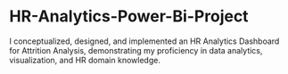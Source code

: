 # HR-Analytics-Power-Bi-Project
 I conceptualized, designed, and implemented an HR Analytics Dashboard for Attrition Analysis, demonstrating my proficiency in data analytics, visualization, and HR domain knowledge.
